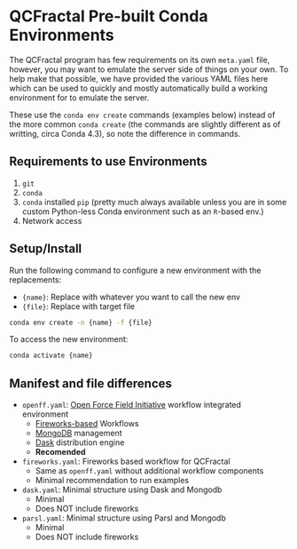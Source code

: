 # QCFractal Pre-built Conda Environments

The QCFractal program has few requirements on its own `meta.yaml` file, however,
you may want to emulate the server side of things on your own. To help make that 
possible, we have provided the various YAML files here which can be used 
to quickly and mostly automatically build a working environment for to emulate 
the server. 

These use the `conda env create` commands (examples below) instead of the 
more common `conda create` (the commands are slightly different as of writting, 
circa Conda 4.3), so note the difference in commands.

## Requirements to use Environments

1. `git`
2. `conda`
3. `conda` installed `pip` (pretty much always available unless you are in 
   some custom Python-less Conda environment such as an `R`-based env.)
4. Network access

## Setup/Install

Run the following command to configure a new environment with the replacements:

* `{name}`: Replace with whatever you want to call the new env
* `{file}`: Replace with target file

```bash
conda env create -n {name} -f {file}
```

To access the new environment:
```bash
conda activate {name}
```

## Manifest and file differences

* `openff.yaml`: [Open Force Field Initiative](http://openforcefield.org/) workflow integrated environment
    * [Fireworks-based](https://materialsproject.github.io/fireworks) Workflows
    * [MongoDB](https://www.mongodb.com/) management
    * [Dask](http://dask.pydata.org/en/latest/) distribution engine
    * **Recomended**
* `fireworks.yaml`: Fireworks based workflow for QCFractal
    * Same as `openff.yaml` without additional workflow components
    * Minimal recommendation to run examples
* `dask.yaml`: Minimal structure using Dask and Mongodb
    * Minimal
    * Does NOT include fireworks
* `parsl.yaml`: Minimal structure using Parsl and Mongodb
    * Minimal
    * Does NOT include fireworks

